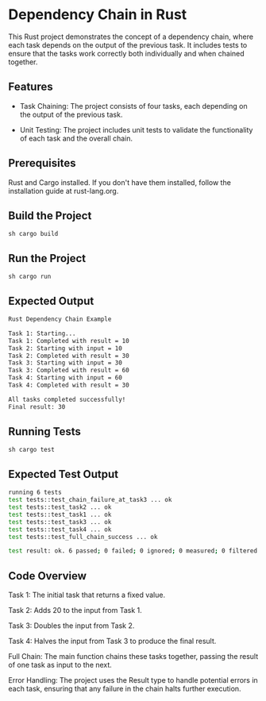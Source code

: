 # Dependency Chain in Rust

This Rust project demonstrates the concept of a dependency chain, where each task depends on the output of the previous task. It includes tests to ensure that the tasks work correctly both individually and when chained together.

## Features

- Task Chaining: The project consists of four tasks, each depending on the output of the previous task.

- Unit Testing: The project includes unit tests to validate the functionality of each task and the overall chain.

## Prerequisites

Rust and Cargo installed. If you don't have them installed, follow the installation guide at rust-lang.org.

## Build the Project

```sh cargo build```

## Run the Project

```sh cargo run```

## Expected Output

```sh
Rust Dependency Chain Example

Task 1: Starting...
Task 1: Completed with result = 10
Task 2: Starting with input = 10
Task 2: Completed with result = 30
Task 3: Starting with input = 30
Task 3: Completed with result = 60
Task 4: Starting with input = 60
Task 4: Completed with result = 30

All tasks completed successfully!
Final result: 30

```

## Running Tests

```sh cargo test```

## Expected Test Output

```sh
running 6 tests
test tests::test_chain_failure_at_task3 ... ok
test tests::test_task2 ... ok
test tests::test_task1 ... ok
test tests::test_task3 ... ok
test tests::test_task4 ... ok
test tests::test_full_chain_success ... ok

test result: ok. 6 passed; 0 failed; 0 ignored; 0 measured; 0 filtered out; finished in 0.00s

```

## Code Overview

Task 1: The initial task that returns a fixed value.

Task 2: Adds 20 to the input from Task 1.

Task 3: Doubles the input from Task 2.

Task 4: Halves the input from Task 3 to produce the final result.

Full Chain: The main function chains these tasks together, passing the result of one task as input to the next.

Error Handling: The project uses the Result type to handle potential errors in each task, ensuring that any failure in the chain halts further execution.
